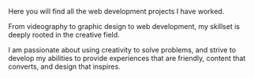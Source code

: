 Here you will find all the web development projects I have worked.

From videography to graphic design to web development, my skillset is deeply rooted in the creative field.

I am passionate about using creativity to solve problems, and strive to develop my abilities to provide experiences that are friendly, content that converts, and design that inspires.